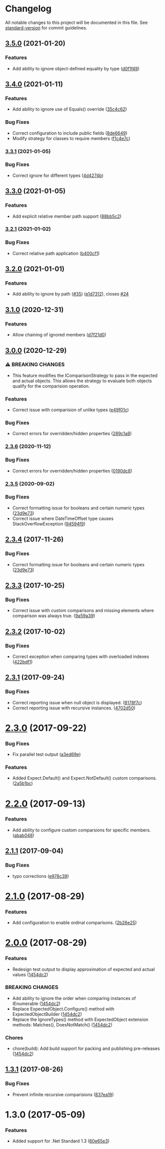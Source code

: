 # Changelog

All notable changes to this project will be documented in this file. See [standard-version](https://github.com/conventional-changelog/standard-version) for commit guidelines.

## [3.5.0](https://github.com/derekgreer/expectedObjects/compare/v3.4.0...v3.5.0) (2021-01-20)


### Features

* Add ability to ignore object-defined equality by type ([d0f1f49](https://github.com/derekgreer/expectedObjects/commit/d0f1f499f88dc6513615ca09dab6928d41459de5))

## [3.4.0](https://github.com/derekgreer/expectedObjects/compare/v3.3.1...v3.4.0) (2021-01-11)


### Features

* Add ability to ignore use of Equals() override ([35c4c62](https://github.com/derekgreer/expectedObjects/commit/35c4c624c54cb279ae88157055b1dbe5fff792d8))


### Bug Fixes

* Correct configuration to include public fields ([8de6649](https://github.com/derekgreer/expectedObjects/commit/8de6649f2318c7098aa990c0a7bb92e9bd77e2e4))
* Modify strategy for classes to require members ([f1c4e7c](https://github.com/derekgreer/expectedObjects/commit/f1c4e7c5697a5773388a6045d507d0b76c052072))

### [3.3.1](https://github.com/derekgreer/expectedObjects/compare/v3.3.0...v3.3.1) (2021-01-05)


### Bug Fixes

* Correct ignore for different types ([4d4274b](https://github.com/derekgreer/expectedObjects/commit/4d4274bf24c77b9682c54a601e5ae5f611c238b0))

## [3.3.0](https://github.com/derekgreer/expectedObjects/compare/v3.2.1...v3.3.0) (2021-01-05)


### Features

* Add explicit relative member path support ([88bb5c2](https://github.com/derekgreer/expectedObjects/commit/88bb5c288d5596e478934fa84e334e6992912257))

### [3.2.1](https://github.com/derekgreer/expectedObjects/compare/v3.2.0...v3.2.1) (2021-01-02)


### Bug Fixes

* Correct relative path application ([b400cf1](https://github.com/derekgreer/expectedObjects/commit/b400cf1117f55938d7831fdbd68db8036d93c1a6))

## [3.2.0](https://github.com/derekgreer/expectedObjects/compare/v3.1.0...v3.2.0) (2021-01-01)


### Features

* Add ability to ignore by path ([#35](https://github.com/derekgreer/expectedObjects/issues/35)) ([e1d7312](https://github.com/derekgreer/expectedObjects/commit/e1d73120111d8d258ad29d3fff03b7be14a996c6)), closes [#24](https://github.com/derekgreer/expectedObjects/issues/24)

## [3.1.0](https://github.com/derekgreer/expectedObjects/compare/v3.0.0...v3.1.0) (2020-12-31)


### Features

* Allow chaining of ignored members ([d7f21d0](https://github.com/derekgreer/expectedObjects/commit/d7f21d03bad081f75308e450f0628467bc5324b3))

## [3.0.0](https://github.com/derekgreer/expectedObjects/compare/v2.3.5...v3.0.0) (2020-12-29)


### ⚠ BREAKING CHANGES

* This feature modifies the IComparisonStrategy to pass
in the expected and actual objects. This allows the strategy to evaluate
both objects qualify for the comparision operation.

### Features

* Correct issue with comparision of unlike types ([e49f01c](https://github.com/derekgreer/expectedObjects/commit/e49f01ca53a9776c94cd5a418cae3c6bac27a2d1))


### Bug Fixes

* Correct errors for overridden/hidden properties ([289c1a8](https://github.com/derekgreer/expectedObjects/commit/289c1a850446d0c6e77546a9f1eeb18d50f78868))

### [2.3.6](https://github.com/derekgreer/expectedObjects/compare/v2.3.5...v2.3.6) (2020-11-12)


### Bug Fixes

* Correct errors for overridden/hidden properties ([0190dc8](https://github.com/derekgreer/expectedObjects/commit/0190dc8b309636835230a4ae716390037ec34373))

### [2.3.5](https://github.com/derekgreer/expectedObjects/compare/v2.3.3...v2.3.5) (2020-09-02)


### Bug Fixes

* Correct formatting issue for booleans and certain numeric types ([23d9e73](https://github.com/derekgreer/expectedObjects/commit/23d9e739ed47fdfbb630893961c5fdbcdc3206e6))
* Correct issue where DateTimeOffset type causes StackOverflowException ([94594f9](https://github.com/derekgreer/expectedObjects/commit/94594f9899ad4f90db110d8ea1470101326840ef))

<a name="2.3.4"></a>
## [2.3.4](https://github.com/derekgreer/expectedObjects/compare/v2.3.3...v2.3.4) (2017-11-26)


### Bug Fixes

* Correct formatting issue for booleans and certain numeric types ([23d9e73](https://github.com/derekgreer/expectedObjects/commit/23d9e73))



<a name="2.3.3"></a>
## [2.3.3](https://github.com/derekgreer/expectedObjects/compare/v2.3.2...v2.3.3) (2017-10-25)


### Bug Fixes

* Correct issue with custom comparisons and missing elements where comparison was always true. ([9a59a39](https://github.com/derekgreer/expectedObjects/commit/9a59a39))



<a name="2.3.2"></a>
## [2.3.2](https://github.com/derekgreer/expectedObjects/compare/v2.3.1...v2.3.2) (2017-10-02)


### Bug Fixes

* Correct exception when comparing types with overloaded indexes ([422bdf1](https://github.com/derekgreer/expectedObjects/commit/422bdf1))



<a name="2.3.1"></a>
## [2.3.1](https://github.com/derekgreer/expectedObjects/compare/v2.3.0...v2.3.1) (2017-09-24)


### Bug Fixes

* Correct reporting issue when null object is displayed. ([8178f7c](https://github.com/derekgreer/expectedObjects/commit/8178f7c))
* Correct reporting issue with recursive instances. ([4702d50](https://github.com/derekgreer/expectedObjects/commit/4702d50))



<a name="2.3.0"></a>
# [2.3.0](https://github.com/derekgreer/expectedObjects/compare/v2.2.0...v2.3.0) (2017-09-22)


### Bug Fixes

* Fix parallel test output ([a3ed69e](https://github.com/derekgreer/expectedObjects/commit/a3ed69e))


### Features

* Added Expect.Default<T>() and Expect.NotDefault<T>() custom comparisons. ([2a5b1bc](https://github.com/derekgreer/expectedObjects/commit/2a5b1bc))



<a name="2.2.0"></a>
# [2.2.0](https://github.com/derekgreer/expectedObjects/compare/v2.1.1...v2.2.0) (2017-09-13)


### Features

* Add ability to configure custom comparsions for specific members. ([abab048](https://github.com/derekgreer/expectedObjects/commit/abab048))



<a name="2.1.1"></a>
## [2.1.1](https://github.com/derekgreer/expectedObjects/compare/v2.1.0...v2.1.1) (2017-09-04)


### Bug Fixes

* typo corrections ([e978c39](https://github.com/derekgreer/expectedObjects/commit/e978c39))



<a name="2.1.0"></a>
# [2.1.0](https://github.com/derekgreer/expectedObjects/compare/v2.0.0...v2.1.0) (2017-08-29)


### Features

* Add configuration to enable ordinal comparisons. ([2b26e25](https://github.com/derekgreer/expectedObjects/commit/2b26e25))



<a name="2.0.0"></a>
# [2.0.0](https://github.com/derekgreer/expectedObjects/compare/v1.3.1...v2.0.0) (2017-08-29)


### Features

* Redesign test output to display approximation of expected and actual values ([1454dc2](https://github.com/derekgreer/expectedObjects/commit/1454dc2))


### BREAKING CHANGES

* Add ability to ignore the order when comparing instances of IEnumerable ([1454dc2](https://github.com/derekgreer/expectedObjects/commit/1454dc2))
* Replace ExpectedObject.Configure() method with ExpectedObjectBuilder ([1454dc2](https://github.com/derekgreer/expectedObjects/commit/1454dc2))
* Replace the IgnoreTypes() method with ExpectedObject extension methods: Matches(), DoesNotMatch() ([1454dc2](https://github.com/derekgreer/expectedObjects/commit/1454dc2))


### Chores

* chore(build): Add build support for packing and publishing pre-releases ([1454dc2](https://github.com/derekgreer/expectedObjects/commit/1454dc2))



<a name="1.3.1"></a>
## [1.3.1](https://github.com/derekgreer/expectedObjects/compare/v1.3.0...v1.3.1) (2017-08-26)


### Bug Fixes

* Prevent infinite recursive comparisions ([837ea19](https://github.com/derekgreer/expectedObjects/commit/837ea19))



<a name="1.3.0"></a>
# 1.3.0 (2017-05-09)


### Features

* Added support for .Net Standard 1.3 ([60e65e3](https://github.com/derekgreer/expectedObjects/commit/60e65e3))
